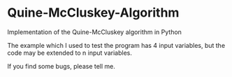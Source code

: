 # Quine-McCluskey-Algorithm
Implementation of the Quine-McCluskey algorithm in Python

The example which I used to test the program has 4 input variables, but the code may be extended to n input variables.

If you find some bugs, please tell me. 
